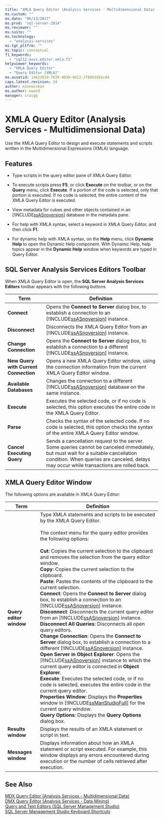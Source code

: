 ```yaml
---
title: "XMLA Query Editor (Analysis Services - Multidimensional Data) | Microsoft Docs"
ms.custom: ""
ms.date: "06/13/2017"
ms.prod: "sql-server-2014"
ms.reviewer: ""
ms.suite: ""
ms.technology: 
  - "analysis-services"
ms.tgt_pltfrm: ""
ms.topic: conceptual
f1_keywords: 
  - "sql12.asvs.editor.xmla.f1"
helpviewer_keywords: 
  - "XMLA Query Editor"
  - "Query Editor [XMLA]"
ms.assetid: 14623019-7839-4038-9d12-2f8953d2ec04
caps.latest.revision: 24
author: minewiskan
ms.author: owend
manager: craigg
---
```

# XMLA Query Editor (Analysis Services - Multidimensional Data)
  Use the XMLA Query Editor to design and execute statements and scripts written in the Multidimensional Expressions (XMLA) language.  
  
## Features  
  
-   Type scripts in the query editor pane of XMLA Query Editor.  
  
-   To execute scripts press **F5**, or click **Execute** on the toolbar, or on the **Query** menu, click **Execute**. If a portion of the code is selected, only that portion is executed. If no code is selected, the entire content of the XMLA Query Editor is executed.  
  
-   View metadata for cubes and other objects contained in an [!INCLUDE[ssASnoversion](../includes/ssasnoversion-md.md)] database in the metadata pane.  
  
-   For help with XMLA syntax, select a keyword in XMLA Query Editor, and then click **F1**.  
  
-   For dynamic help with XMLA syntax, on the **Help** menu, click **Dynamic Help** to open the Dynamic Help component. With Dynamic Help, help topics appear in the **Dynamic Help** window when keywords are typed in Query Editor.  
  
## SQL Server Analysis Services Editors Toolbar  
 When XMLA Query Editor is open, the **SQL Server Analysis Services Editors** toolbar appears with the following buttons.  
  
|Term|Definition|  
|----------|----------------|  
|**Connect**|Opens the **Connect to Server** dialog box, to establish a connection to an [!INCLUDE[ssASnoversion](../includes/ssasnoversion-md.md)] instance.|  
|**Disconnect**|Disconnects the XMLA Query Editor from an [!INCLUDE[ssASnoversion](../includes/ssasnoversion-md.md)] instance.|  
|**Change Connection**|Opens the **Connect to Server** dialog box, to establish a connection to a different [!INCLUDE[ssASnoversion](../includes/ssasnoversion-md.md)] instance.|  
|**New Query with Current Connection**|Opens a new XMLA Query Editor window, using the connection information from the current XMLA Query Editor window.|  
|**Available Databases**|Changes the connection to a different [!INCLUDE[ssASnoversion](../includes/ssasnoversion-md.md)] database on the same instance.|  
|**Execute**|Executes the selected code, or if no code is selected, this option executes the entire code in the XMLA Query Editor.|  
|**Parse**|Checks the syntax of the selected code. If no code is selected, this option checks the syntax of the entire XMLA Query Editor window.|  
|**Cancel Executing Query**|Sends a cancellation request to the server. Some queries cannot be canceled immediately, but must wait for a suitable cancellation condition. When queries are canceled, delays may occur while transactions are rolled back.|  
  
## XMLA Query Editor Window  
 The following options are available in XMLA Query Editor:  
  
|Term|Definition|  
|----------|----------------|  
|**Query editor window**|Type XMLA statements and scripts to be executed by the XMLA Query Editor.<br /><br /> The context menu for the query editor provides the following options:<br /><br /> **Cut**: Copies the current selection to the clipboard and removes the selection from the query editor window.<br />**Copy**: Copies the current selection to the clipboard.<br />**Paste**: Pastes the contents of the clipboard to the current selection.<br />**Connect**: Opens the **Connect to Server** dialog box, to establish a connection to an [!INCLUDE[ssASnoversion](../includes/ssasnoversion-md.md)] instance.<br />**Disconnect**: Disconnects the current query editor from an [!INCLUDE[ssASnoversion](../includes/ssasnoversion-md.md)] instance.<br />**Disconnect All Queries**: Disconnects all open query editors.<br />**Change Connection**: Opens the **Connect to Server** dialog box, to establish a connection to a different [!INCLUDE[ssASnoversion](../includes/ssasnoversion-md.md)] instance.<br />**Open Server in Object Explorer**: Opens the [!INCLUDE[ssASnoversion](../includes/ssasnoversion-md.md)] instance to which the current query editor is connected in **Object Explorer**.<br />**Execute**: Executes the selected code, or if no code is selected, executes the entire code in the current query editor.<br />**Properties Window**: Displays the **Properties** window in [!INCLUDE[ssManStudioFull](../includes/ssmanstudiofull-md.md)] for the current query window.<br />**Query Options**: Displays the **Query Options** dialog box.|  
|**Results window**|Displays the results of an XMLA statement or script in text.|  
|**Messages window**|Displays information about how an XMLA statement or script executed. For example, this window displays any errors encountered during execution or the number of cells retrieved after execution.|  
  
## See Also  
 [MDX Query Editor &#40;Analysis Services - Multidimensional Data&#41;](mdx-query-editor-analysis-services-multidimensional-data.md)   
 [DMX Query Editor &#40;Analysis Services - Data Mining&#41;](dmx-query-editor-analysis-services-data-mining.md)   
 [Query and Text Editors &#40;SQL Server Management Studio&#41;](../relational-databases/scripting/query-and-text-editors-sql-server-management-studio.md)   
 [SQL Server Management Studio Keyboard Shortcuts](../ssms/sql-server-management-studio-keyboard-shortcuts.md)  
  
  
